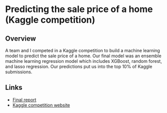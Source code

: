 # Predicting the sale price of a home (Kaggle competition)

## Overview

A team and I competed in a Kaggle competition to build a machine learning model to predict the sale price of a home. Our final model was an ensemble machine learning regression model which includes XGBoost, random forest, and lasso regression. Our predictions put us into the top 10% of Kaggle submissions. 


## Links

- [Final report](https://github.com/trevor-johnson/portfolio/blob/main/projects/house_price_prediction/final_report/final_report.ipynb) 
- [Kaggle competition website](https://www.kaggle.com/c/house-prices-advanced-regression-techniques) 
